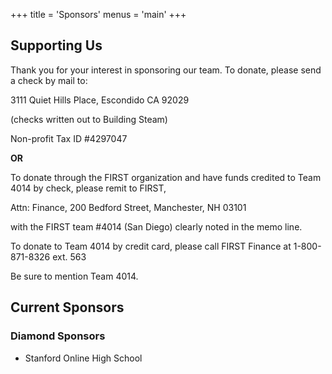 +++
title = 'Sponsors'
menus = 'main'
+++

## Supporting Us

Thank you for your interest in sponsoring our team. To donate, please send a check by mail to:

3111 Quiet Hills Place, Escondido CA 92029

(checks written out to Building Steam)

Non-profit Tax ID #4297047

**OR**

To donate through the FIRST organization and have funds credited to Team 4014 by check, please remit to FIRST,

Attn: Finance, 200 Bedford Street, Manchester, NH 03101

with the FIRST team #4014 (San Diego) clearly noted in the memo line.

To donate to Team 4014 by credit card, please call FIRST Finance at
1-800-871-8326 ext. 563

Be sure to mention Team 4014.

## Current Sponsors

### Diamond Sponsors

- Stanford Online High School
